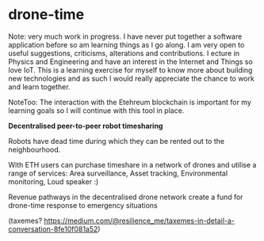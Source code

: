# drone-time

Note: very much work in progress. I have never put together a software application before so am learning things as I go along. I am very open to useful suggestions, criticisms, alterations and contributions. I ecture in Physics and Engineering and have an interest in the Internet and Things so love IoT. This is a learning exercise for myself to know more about building new technologies and as such I would really appreciate the chance to work and learn together.

NoteToo: The interaction with the Etehreum blockchain is important for my learning goals so I will continue with this tool in place.

**Decentralised peer-to-peer robot timesharing**

Robots have dead time during which they can be rented out to the neighbourhood.

With ETH users can purchase timeshare in a network of drones and utilise a range of services: Area surveillance, Asset tracking, Environmental monitoring, Loud speaker :)

Revenue pathways in the decentralised drone network create a fund for drone-time response to emergency situations

(taxemes? https://medium.com/@resilience_me/taxemes-in-detail-a-conversation-8fe10f081a52)
